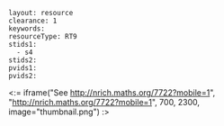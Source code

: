 ````
layout: resource
clearance: 1
keywords:
resourceType: RT9
stids1: 
  - s4
stids2:
pvids1:
pvids2:

````

<:= iframe("See http://nrich.maths.org/7722?mobile=1", "http://nrich.maths.org/7722?mobile=1", 700, 2300, image="thumbnail.png") :>

